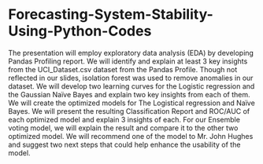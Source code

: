 # Forecasting-System-Stability-Using-Python-Codes

The presentation will employ exploratory data analysis (EDA) by developing Pandas Profiling report. We will identify and explain at least 3 key insights from the UCI_Dataset.csv dataset from the Pandas Profile.
Though not reflected in our slides, isolation forest was used to remove anomalies in our dataset.
We will develop two learning curves for the Logistic regression and the Gaussian Naïve Bayes and explain two key insights from each of them.
We will create the optimized models for The Logistical regression and Naïve Bayes. We will present the resulting Classification Report and ROC/AUC of each optimized model and explain 3 insights of each.
For our Ensemble voting model, we will explain the result and compare it to the other two optimized model. 
We will recommend one of the model to Mr. John Hughes and suggest two next steps that could help enhance the usability of the model.


